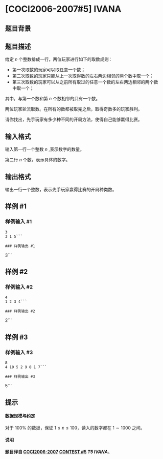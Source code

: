 # [COCI2006-2007#5] IVANA

## 题目背景



## 题目描述

给定 $n$ 个整数排成一行，两位玩家进行如下的取数规则：

- 第一次取数的玩家可以取任意一个数；
- 第二次取数的玩家只能从上一次取得数的左右两边相邻的两个数中取一个；
- 第三次取数的玩家可以从之前所有取过的任意一个数的左右两边相邻的两个数中取一个；

其中，与第一个数和第 $n$ 个数相邻的只有一个数。

两位玩家轮流取数。在所有的数都被取完之后，取得奇数多的玩家胜利。

请你找出，先手玩家有多少种不同的开局方法，使得自己能够赢得比赛。

## 输入格式

输入第一行一个整数 $n$ ,表示数字的数量。

第二行 $n$ 个数，表示具体的数字。

## 输出格式

输出一行一个整数，表示先手玩家赢得比赛的开局种类数。

## 样例 #1

### 样例输入 #1
```
3
3 1 5```

### 样例输出 #1

```
3```

## 样例 #2

### 样例输入 #2
```
4
1 2 3 4```

### 样例输出 #2

```
2```

## 样例 #3

### 样例输入 #3
```
8
4 10 5 2 9 8 1 7```

### 样例输出 #3

```
5```

## 提示

#### 数据规模与约定

对于 $100\%$ 的数据，保证 $1\le n\le 100$，读入的数字都在 $1\sim 1000$ 之间。

#### 说明

**题目译自 [COCI2006-2007](https://hsin.hr/coci/archive/2006_2007/) [CONTEST #5](https://hsin.hr/coci/archive/2006_2007/contest5_tasks.pdf) *T5 IVANA***。
